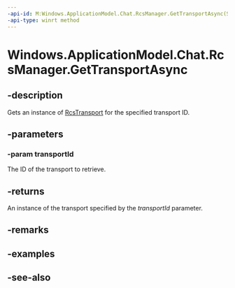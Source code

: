 ----api-id: M:Windows.ApplicationModel.Chat.RcsManager.GetTransportAsync(System.String)
-api-type: winrt method
---<!-- Method syntaxpublic Windows.Foundation.IAsyncOperation<Windows.ApplicationModel.Chat.RcsTransport> GetTransportAsync(System.String transportId)--># Windows.ApplicationModel.Chat.RcsManager.GetTransportAsync## -descriptionGets an instance of [RcsTransport](rcstransport.md) for the specified transport ID.## -parameters### -param transportIdThe ID of the transport to retrieve.## -returnsAn instance of the transport specified by the *transportId* parameter.## -remarks## -examples## -see-also